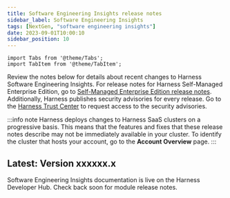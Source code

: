 ```yaml
---
title: Software Engineering Insights release notes
sidebar_label: Software Engineering Insights
tags: [NextGen, "software engineering insights"]
date: 2023-09-01T10:00:10
sidebar_position: 10
---
```


```mdx-code-block
import Tabs from '@theme/Tabs';
import TabItem from '@theme/TabItem';
```

<DocsButton icon = "fa-solid fa-square-rss" text="Subscribe via RSS" link="/release-notes/software-engineering-insights/rss.xml" />

Review the notes below for details about recent changes to Harness Software Engineering Insights. For release notes for Harness Self-Managed Enterprise Edition, go to [Self-Managed Enterprise Edition release notes](/release-notes/self-managed-enterprise-edition). Additionally, Harness publishes security advisories for every release. Go to the [Harness Trust Center](https://trust.harness.io/?itemUid=c41ff7d5-98e7-4d79-9594-fd8ef93a2838&source=documents_card) to request access to the security advisories.

:::info note
Harness deploys changes to Harness SaaS clusters on a progressive basis. This means that the features and fixes that these release notes describe may not be immediately available in your cluster. To identify the cluster that hosts your account, go to the **Account Overview** page.
:::


## Latest: Version xxxxxx.x

Software Engineering Insights documentation is live on the Harness Developer Hub. Check back soon for module release notes.

<!--
### New features and enhancements

This release does not include new features or enhancements.

### Early access features

This release does not include early access features.

### Fixed issues

This release does not include fixed issues.

### Hotfixes

This release does not include hotfixes.

-->

<!--## Previous releases

<details>
<summary>2023 releases</summary>

#### Month, dd, 2023, version nnnn

##### New features and enhancements

This release does not include new features or enhancements.

##### Early access features

This release does not include early access features.

##### Fixed issues

This release does not include fixed issues.

##### Hotfixes

This release does not include hotfixes.

</details>
-->